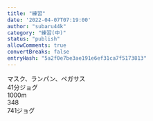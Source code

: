 ```yaml
---
title: "練習"
date: '2022-04-07T07:19:00'
author: "subaru44k"
category: "練習(中)"
status: "publish"
allowComments: true
convertBreaks: false
entryHash: "5a2f0e7be3ae191e6ef31ca7f5173813"
---
```

<div>マスク、ランパン、ペガサス</div><div>41分ジョグ</div><div>
</div><div>1000m</div><div>348</div><div>
</div><div>741ジョグ</div>
